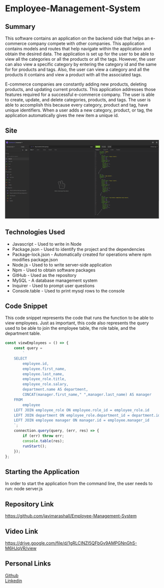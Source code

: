 # Employee-Management-System

## Summary 
This software contains an application on the backend side that helps an e-commerce company compete with other companies. This application contains models and routes that help navigate within the application and obtain the desired data. The application is set up for the user to be able to view all the categories or all the products or all the tags. However, the user can also view a specific category by entering the category id and the same for for products and tags. Also, the user can view a category and all the products it contains and view a product with all the associated tags. 

E-commerce companies are constantly adding new products, deleting products, and updating current products. This application addresses those features required for a successful e-commerce company. The user is able to create, update, and delete categories, products, and tags. The user is able to accomplish this because every category, product and tag, have unique identifiers. When a user adds a new category, product, or tag, the application automatically gives the new item a unique id.  

## Site
![site](./assets/site.gif)

## Technologies Used
* Javascript - Used to write in Node
* Package.json - Used to identify the project and the dependencies
* Package-lock.json - Automatically created for operations where npm modifies  package.json
* Node.js - Used to to write server-side application
* Npm - Used to obtain software packages
* GitHub - Used as the repository
* MySQL - A database management system
* Inquirer - Used to prompt user questions
* Console.table - Used to print mysql rows to the console

## Code Snippet
This code snippet represents the code that runs the function to be able to view employees. Just as important, this code also represents the query used to be able to join the employee table, the role table, and the department table. 

```javascript
const viewEmployees = () => {
    const query =
        `
    SELECT
		employee.id,
        employee.first_name,
        employee.last_name,
        employee_role.title,
        employee_role.salary,
        department.name AS department,
        CONCAT(manager.first_name," ",manager.last_name) AS manager
    FROM
		employee 
	LEFT JOIN employee_role ON employee.role_id = employee_role.id
    LEFT JOIN department ON employee_role.department_id = department.id
    LEFT JOIN employee manager ON manager.id = employee.manager_id
    `;
    connection.query(query, (err, res) => {
        if (err) throw err;
        console.table(res);
        runStart();
    });
};
```

## Starting the Application
In order to start the application from the command line, the user needs to run: node server.js

## Repository Link
https://github.com/javimarashall/Employee-Management-System

## Video Link
https://drive.google.com/file/d/1gRLCINZI5QFbGv9AMPGNnGhS-M6HJqVR/view

## Personal Links
[Github](https://github.com/javimarashall)<br>
[Linkedin](https://www.linkedin.com/in/javier-mondragon-7b471719b/)
